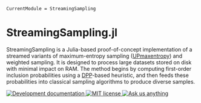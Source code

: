 ```@meta
CurrentModule = StreamingSampling
```

# StreamingSampling.jl

StreamingSampling is a Julia-based proof-of-concept implementation of a streamed variants of maximum-entropy sampling ([UPmaxentropy](https://www.rdocumentation.org/packages/sampling/versions/2.11/topics/UPmaxentropy)) and weighted sampling. It is designed to process large datasets stored on disk with minimal impact on RAM. The method begins by computing first-order inclusion probabilities using a [DPP](https://dahtah.github.io/Determinantal.jl/dev/)-based heuristic, and then feeds these probabilities into classical sampling algorithms to produce diverse samples.

<a href="https://julia.mit.edu/StreamingSampling.jl/dev/">
<img alt="Development documentation" src="https://img.shields.io/badge/documentation-in%20development-orange?style=flat-square">
</a>
<a href="https://mit-license.org">
<img alt="MIT license" src="https://img.shields.io/badge/License-MIT-blue.svg?style=flat-square">
</a>
<a href="https://github.com/JuliaLabs/StreamingSampling.jl/issues/new">
<img alt="Ask us anything" src="https://img.shields.io/badge/Ask%20us-anything-1abc9c.svg?style=flat-square">
</a>
</a> 
<br />
<br />

